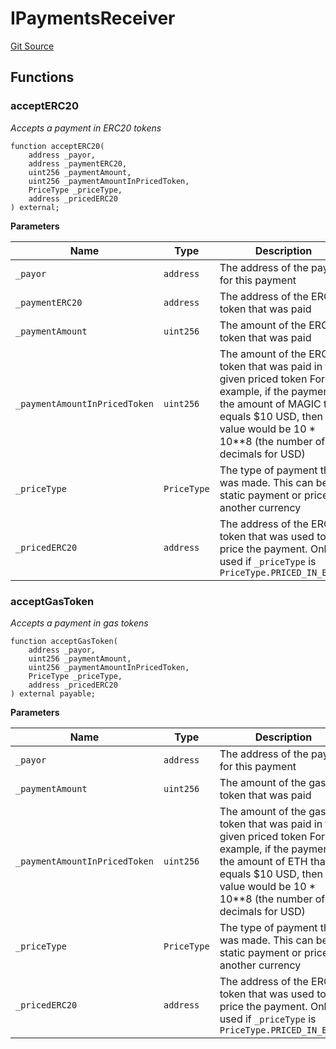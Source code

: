 # IPaymentsReceiver
[Git Source](https://github.com-treasure/TreasureProject/spellcaster-facets/blob/e61aea147da628641c6f090a95c62cf081f729f5/src/interfaces/IPaymentsReceiver.sol)


## Functions
### acceptERC20

*Accepts a payment in ERC20 tokens*


```solidity
function acceptERC20(
    address _payor,
    address _paymentERC20,
    uint256 _paymentAmount,
    uint256 _paymentAmountInPricedToken,
    PriceType _priceType,
    address _pricedERC20
) external;
```
**Parameters**

|Name|Type|Description|
|----|----|-----------|
|`_payor`|`address`|The address of the payor for this payment|
|`_paymentERC20`|`address`|The address of the ERC20 token that was paid|
|`_paymentAmount`|`uint256`|The amount of the ERC20 token that was paid|
|`_paymentAmountInPricedToken`|`uint256`|The amount of the ERC20 token that was paid in the given priced token For example, if the payment is the amount of MAGIC that equals $10 USD, then this value would be 10 * 10**8 (the number of decimals for USD)|
|`_priceType`|`PriceType`|The type of payment that was made. This can be static payment or priced in another currency|
|`_pricedERC20`|`address`|The address of the ERC20 token that was used to price the payment. Only used if `_priceType` is `PriceType.PRICED_IN_ERC20`|


### acceptGasToken

*Accepts a payment in gas tokens*


```solidity
function acceptGasToken(
    address _payor,
    uint256 _paymentAmount,
    uint256 _paymentAmountInPricedToken,
    PriceType _priceType,
    address _pricedERC20
) external payable;
```
**Parameters**

|Name|Type|Description|
|----|----|-----------|
|`_payor`|`address`|The address of the payor for this payment|
|`_paymentAmount`|`uint256`|The amount of the gas token that was paid|
|`_paymentAmountInPricedToken`|`uint256`|The amount of the gas token that was paid in the given priced token For example, if the payment is the amount of ETH that equals $10 USD, then this value would be 10 * 10**8 (the number of decimals for USD)|
|`_priceType`|`PriceType`|The type of payment that was made. This can be static payment or priced in another currency|
|`_pricedERC20`|`address`|The address of the ERC20 token that was used to price the payment. Only used if `_priceType` is `PriceType.PRICED_IN_ERC20`|


